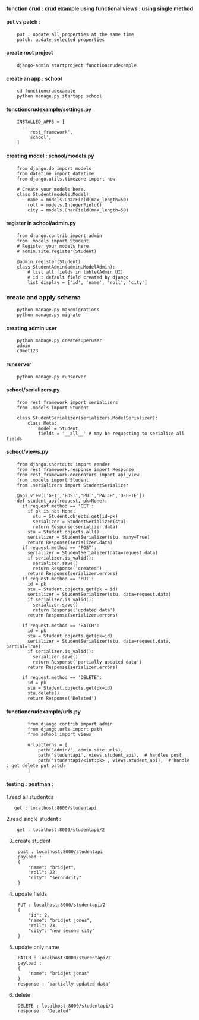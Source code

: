 #### function crud : crud example using functional views : using single method 

#### put vs patch : 

        put : update all properties at the same time 
        patch: update selected properties 

#### create root project

        django-admin startproject functioncrudexample

#### create an app : school

        cd functioncrudexample
        python manage.py startapp school

#### functioncrudexample/settings.py

        INSTALLED_APPS = [
          ...
            'rest_framework',
            'school',
        ]


#### creating model : school/models.py


        from django.db import models
        from datetime import datetime
        from django.utils.timezone import now

        # Create your models here.
        class Student(models.Model):
            name = models.CharField(max_length=50)
            roll = models.IntegerField()
            city = models.CharField(max_length=50)




#### register in school/admin.py 

        from django.contrib import admin
        from .models import Student
        # Register your models here.
        # admin.site.register(Student)

        @admin.register(Student)
        class StudentAdmin(admin.ModelAdmin):
            # list all fields in table(Admin UI)
            # id : default field created by django
            list_display = ['id', 'name', 'roll', 'city']



### create and apply schema

        python manage.py makemigrations
        python manage.py migrate

#### creating admin user

        python manage.py createsuperuser
        admin 
        c0met123

#### runserver

        python manage.py runserver

#### school/serializers.py

        from rest_framework import serializers
        from .models import Student

        class StudentSerializer(serializers.ModelSerializer):
            class Meta:
                model = Student
                fields = '__all__' # may be requesting to serialize all fields



#### school/views.py

        from django.shortcuts import render
        from rest_framework.response import Response
        from rest_framework.decorators import api_view
        from .models import Student
        from .serializers import StudentSerializer

        @api_view(['GET','POST','PUT','PATCH','DELETE'])
        def student_api(request, pk=None):
          if request.method == 'GET':
            if pk is not None:
              stu = Student.objects.get(id=pk)
              serializer = StudentSerializer(stu)
              return Response(serializer.data)
            stu = Student.objects.all()
            serializer = StudentSerializer(stu, many=True)
            return Response(serializer.data)
          if request.method == 'POST':
            serializer = StudentSerializer(data=request.data)
            if serializer.is_valid():
              serializer.save()
              return Response('created')
            return Response(serializer.errors)
          if request.method == 'PUT':
            id = pk
            stu = Student.objects.get(pk = id)
            serializer = StudentSerializer(stu, data=request.data)
            if serializer.is_valid():
              serializer.save()
              return Response('updated data')
            return Response(serializer.errors)

          if request.method == 'PATCH':
            id = pk
            stu = Student.objects.get(pk=id)
            serializer = StudentSerializer(stu, data=request.data, partial=True)
            if serializer.is_valid():
              serializer.save()
              return Response('partially updated data')
            return Response(serializer.errors)

          if request.method == 'DELETE':
            id = pk
            stu = Student.objects.get(pk=id)
            stu.delete()
            return Response('Deleted')





#### functioncrudexample/urls.py


            from django.contrib import admin
            from django.urls import path
            from school import views

            urlpatterns = [
                path('admin/', admin.site.urls),
                path('studentapi', views.student_api),	# handles post
                path('studentapi/<int:pk>', views.student_api),  # handle : get delete put patch
            ]





#### testing : postman : 

1.read all studentds
 
       get : localhost:8000/studentapi 

2.read single student : 

        get : localhost:8000/studentapi/2

3. create student 

        post : localhost:8000/studentapi
        payload : 
        {
            "name": "bridjet",
            "roll": 22,
            "city": "secondcity"
        }

4. update fields

        PUT : localhost:8000/studentapi/2
        {
            "id": 2,
            "name": "bridjet jones",
            "roll": 23,
            "city": "new second city"
        }

5. update only name 

        PATCH : localhost:8000/studentapi/2
        payload : 
        {
            "name": "bridjet jonas"
        }
        response : "partially updated data"


6. delete 

        DELETE : localhost:8000/studentapi/1
        response : "Deleted"
